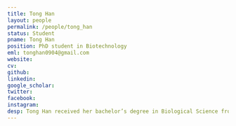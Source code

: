 ```yaml
---
title: Tong Han
layout: people
permalink: /people/tong_han
status: Student
pname: Tong Han
position: PhD student in Biotechnology
eml: tonghan0904@gmail.com
website: 
cv: 
github: 
linkedin:
google_scholar: 
twitter: 
facebook: 
instagram:
desp: Tong Han received her bachelor’s degree in Biological Science from Inner Mongolia University in 2013. Her research combines computational and experimental approaches to interrogate the interaction between cancer cells and the immune system. Recently, she is working on integrating in vitro CRISPR screens data on cancer cells treated with cytokines to explore the potential resistant mechanism.
---
```


